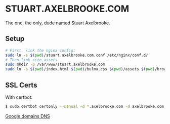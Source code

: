 # STUART.AXELBROOKE.COM
The one, the only, dude named Stuart Axelbrooke.

## Setup

```bash
# First, link the nginx config:
sudo ln -s $(pwd)/stuart.axelbrooke.com.conf /etc/nginx/conf.d/
# Then link site assets
sudo mkdir -p /var/www/stuart.axelbrooke.com
sudo ln -s $(pwd)/index.html $(pwd)/bulma.css $(pwd)/assets $(pwd)/browser-sentiment /var/www/stuart.axelbrooke.com/
```

## SSL Certs

With certbot:

```bash
$ sudo certbot certonly --manual -d *.axelbrooke.com -d axelbrooke.com --preferred-challenges dns
```

[Google domains DNS](https://domains.google.com/m/registrar/axelbrooke.com/dns)

